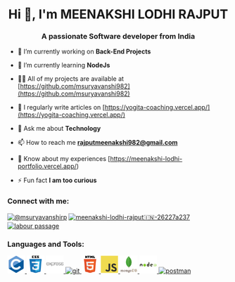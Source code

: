 <h1 align="center">Hi 👋, I'm MEENAKSHI LODHI RAJPUT</h1>
<h3 align="center">A passionate Software developer from India</h3>

- 🔭 I’m currently working on **Back-End Projects**

- 🌱 I’m currently learning **NodeJs**

- 👨‍💻 All of my projects are available at [https://github.com/msuryavanshi982](https://github.com/msuryavanshi982)

- 📝 I regularly write articles on [https://yogita-coaching.vercel.app/](https://yogita-coaching.vercel.app/)

- 💬 Ask me about **Technology**

- 📫 How to reach me **rajputmeenakshi982@gmail.com**

- 📄 Know about my experiences [https://meenakshi-lodhi-portfolio.vercel.app/)

- ⚡ Fun fact **I am too curious**

<h3 align="left">Connect with me:</h3>
<p align="left">
<a href="https://twitter.com/@msuryavanshirp" target="blank"><img align="center" src="https://raw.githubusercontent.com/rahuldkjain/github-profile-readme-generator/master/src/images/icons/Social/twitter.svg" alt="@msuryavanshirp" height="30" width="40" /></a>
<a href="https://linkedin.com/in/meenakshi-lodhi-rajput🇮🇳-26227a237" target="blank"><img align="center" src="https://raw.githubusercontent.com/rahuldkjain/github-profile-readme-generator/master/src/images/icons/Social/linked-in-alt.svg" alt="meenakshi-lodhi-rajput🇮🇳-26227a237" height="30" width="40" /></a>
<a href="https://www.youtube.com/c/labour passage" target="blank"><img align="center" src="https://raw.githubusercontent.com/rahuldkjain/github-profile-readme-generator/master/src/images/icons/Social/youtube.svg" alt="labour passage" height="30" width="40" /></a>
</p>

<h3 align="left">Languages and Tools:</h3>
<p align="left"> <a href="https://www.cprogramming.com/" target="_blank" rel="noreferrer"> <img src="https://raw.githubusercontent.com/devicons/devicon/master/icons/c/c-original.svg" alt="c" width="40" height="40"/> </a> <a href="https://www.w3schools.com/css/" target="_blank" rel="noreferrer"> <img src="https://raw.githubusercontent.com/devicons/devicon/master/icons/css3/css3-original-wordmark.svg" alt="css3" width="40" height="40"/> </a> <a href="https://expressjs.com" target="_blank" rel="noreferrer"> <img src="https://raw.githubusercontent.com/devicons/devicon/master/icons/express/express-original-wordmark.svg" alt="express" width="40" height="40"/> </a> <a href="https://git-scm.com/" target="_blank" rel="noreferrer"> <img src="https://www.vectorlogo.zone/logos/git-scm/git-scm-icon.svg" alt="git" width="40" height="40"/> </a> <a href="https://www.w3.org/html/" target="_blank" rel="noreferrer"> <img src="https://raw.githubusercontent.com/devicons/devicon/master/icons/html5/html5-original-wordmark.svg" alt="html5" width="40" height="40"/> </a> <a href="https://developer.mozilla.org/en-US/docs/Web/JavaScript" target="_blank" rel="noreferrer"> <img src="https://raw.githubusercontent.com/devicons/devicon/master/icons/javascript/javascript-original.svg" alt="javascript" width="40" height="40"/> </a> <a href="https://www.mongodb.com/" target="_blank" rel="noreferrer"> <img src="https://raw.githubusercontent.com/devicons/devicon/master/icons/mongodb/mongodb-original-wordmark.svg" alt="mongodb" width="40" height="40"/> </a> <a href="https://nodejs.org" target="_blank" rel="noreferrer"> <img src="https://raw.githubusercontent.com/devicons/devicon/master/icons/nodejs/nodejs-original-wordmark.svg" alt="nodejs" width="40" height="40"/> </a> <a href="https://postman.com" target="_blank" rel="noreferrer"> <img src="https://www.vectorlogo.zone/logos/getpostman/getpostman-icon.svg" alt="postman" width="40" height="40"/> </a> </p>
